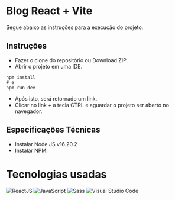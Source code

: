 # Blog React + Vite

Segue abaixo as instruções para a execução do projeto:

## Instruções
- Fazer o clone do repositório ou Download ZIP.
- Abrir o projeto em uma IDE.


```Digitar o comando
npm install
# e
npm run dev
```
- Após isto,  será retornado um link.
- Clicar no link + a tecla CTRL e aguardar o projeto ser aberto no navegador.


## Especificações Técnicas
- Instalar Node.JS v16.20.2
- Instalar NPM.


# Tecnologias usadas
<img src="https://img.shields.io/badge/React-20232A?style=for-the-badge&logo=react&logoColor=61DAFB" alt="ReactJS" />

<img src="https://img.shields.io/badge/JavaScript-F7DF1E?style=for-the-badge&logo=javascript&logoColor=white" alt="JavaScript" />
<img src="https://img.shields.io/badge/Sass-CC6699?style=for-the-badge&logo=sass&logoColor=white" alt="Sass" />
<img src="https://img.shields.io/badge/Visual%20Studio%20Code-0078d7.svg?style=for-the-badge&logo=visual-studio-code&logoColor=white" alt="Visual Studio Code" />
